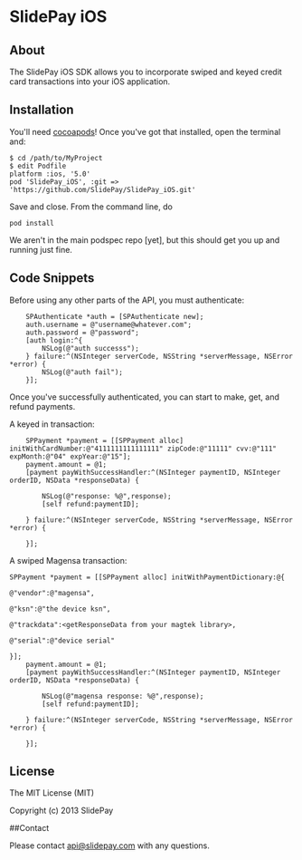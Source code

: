 SlidePay iOS
=====================

## About
The SlidePay iOS SDK allows you to incorporate swiped and keyed credit card transactions into your iOS application.

## Installation
You'll need [cocoapods](http://cocoapods.org/)! Once you've got that installed, open the terminal and:

```
$ cd /path/to/MyProject
$ edit Podfile
platform :ios, '5.0'
pod 'SlidePay_iOS', :git => 'https://github.com/SlidePay/SlidePay_iOS.git'
```

Save and close. From the command line, do
```
pod install
```

We aren't in the main podspec repo [yet], but this should get you up and running just fine.

## Code Snippets
Before using any other parts of the API, you must authenticate:

```objc
    SPAuthenticate *auth = [SPAuthenticate new];
    auth.username = @"username@whatever.com";
    auth.password = @"password";
    [auth login:^{
        NSLog(@"auth successs");
    } failure:^(NSInteger serverCode, NSString *serverMessage, NSError *error) {
        NSLog(@"auth fail");
    }];
```

Once you've successfully authenticated, you can start to make, get, and refund payments.

A keyed in transaction:
```objc
    SPPayment *payment = [[SPPayment alloc] initWithCardNumber:@"4111111111111111" zipCode:@"11111" cvv:@"111" expMonth:@"04" expYear:@"15"];
    payment.amount = @1;
    [payment payWithSuccessHandler:^(NSInteger paymentID, NSInteger orderID, NSData *responseData) {
        
        NSLog(@"response: %@",response);
        [self refund:paymentID];
        
    } failure:^(NSInteger serverCode, NSString *serverMessage, NSError *error) {

    }];
```

A swiped Magensa transaction:
```objc
SPPayment *payment = [[SPPayment alloc] initWithPaymentDictionary:@{
                                                                        @"vendor":@"magensa",
                                                                        @"ksn":@"the device ksn",
                                                                        @"trackdata":<getResponseData from your magtek library>,
                                                                        @"serial":@"device serial"
                                                                        }];
    payment.amount = @1;
    [payment payWithSuccessHandler:^(NSInteger paymentID, NSInteger orderID, NSData *responseData) {
       
        NSLog(@"magensa response: %@",response);
        [self refund:paymentID];
        
    } failure:^(NSInteger serverCode, NSString *serverMessage, NSError *error) {
    
    }];
```

## License

The MIT License (MIT)

Copyright (c) 2013 SlidePay


##Contact

Please contact api@slidepay.com with any questions.

